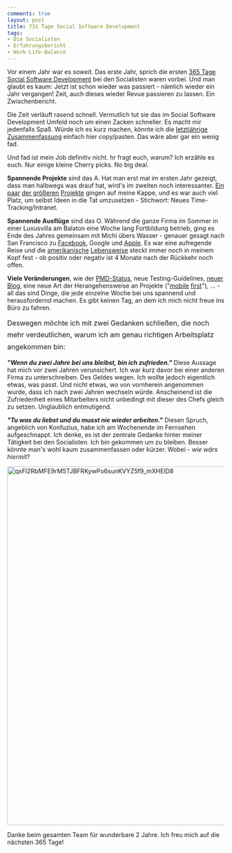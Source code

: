 ```yaml
---
comments: true
layout: post
title: 731 Tage Social Software Development
tags:
- Die Socialisten
- Erfahrungsbericht
- Work-Life-Balance
---
```

Vor einem Jahr war es soweit. Das erste Jahr, sprich die ersten [365 Tage Social Software Development](http://johannes.nagl.name/2012/365-tage-social-software-development/) bei den Socialisten waren vorbei. Und man glaubt es kaum: Jetzt ist schon wieder was passiert - nämlich wieder ein Jahr vergangen! Zeit, auch dieses wieder Revue passieren zu lassen. Ein Zwischenbericht.

Die Zeit verläuft rasend schnell. Vermutlich tut sie das im Social Software Development Umfeld noch um einen Zacken schneller. Es macht mir jedenfalls Spaß. Würde ich es kurz machen, könnte ich die <a title="365 Tage Social Software Development" href="http://johannes.nagl.name/2012/365-tage-social-software-development/">letztjährige Zusammenfassung</a> einfach hier copy/pasten. Das wäre aber gar ein wenig fad.

Und fad ist mein Job definitiv nicht. hr fragt euch, warum? Ich erzähle es euch. Nur einige kleine Cherry picks. No big deal.

<strong>Spannende Projekte</strong> sind das A. Hat man erst mal im ersten Jahr gezeigt, dass man halbwegs was drauf hat, wird's im zweiten noch interessanter. <a href="http://garage.socialisten.at/2012/05/beyond-kampagnen-apps-sichtbarkeit-von-anwendungen-erhoehen-mit-facebook-achievements/">Ein paar</a> <a href="http://garage.socialisten.at/2012/08/tweetsheets-twitter-directly-from-within-google-docs/">der größeren</a> <a href="http://garage.socialisten.at/2012/07/behind-the-scenes-timeline-based-emails-for-improving-internal-communication/">Projekte</a> gingen auf meine Kappe, und es war auch viel Platz, um selbst Ideen in die Tat umzusetzen - Stichwort: Neues Time-Tracking/Intranet.

<strong>Spannende Ausflüge</strong> sind das O. Während die ganze Firma im Sommer in einer Luxusvilla am Balaton eine Woche lang Fortbildung betrieb, ging es Ende des Jahres gemeinsam mit Michi übers Wasser - genauer gesagt nach San Francisco zu <a href="https://www.facebook.com/photo.php?fbid=425796594136785&amp;set=a.188078297908617.45230.129842310398883&amp;type=1&amp;theater">Facebook</a>, Google und <a href="https://www.facebook.com/photo.php?fbid=372985839445175&amp;set=t.100002012872577&amp;type=3&amp;theater">Apple</a>. Es war eine aufregende Reise und die <a href="https://www.facebook.com/photo.php?fbid=10151308057425864&amp;set=t.100002012872577&amp;type=3&amp;theater">amerikanische</a> <a href="https://www.facebook.com/photo.php?fbid=10151200731044512&amp;set=t.100002012872577&amp;type=3&amp;theater">Lebensweise</a> steckt immer noch in meinem Kopf fest - ob positiv oder negativ ist 4 Monate nach der Rückkehr noch offen.

<strong>Viele Veränderungen</strong>, wie der <a href="http://die.socialisten.at/2012/04/we-are-now-officially-preferred-markting-developer-pmd-of-facebook/">PMD-Status</a>, neue Testing-Guidelines, <a href="http://garage.socialisten.at/">neuer Blog</a>, eine neue Art der Herangehensweise an Projekte ("<a href="http://garage.socialisten.at/2013/01/why-web-developers-should-start-forgetting-ie/">mobile</a> <a href="http://garage.socialisten.at/2013/01/the-truth-about-mobile-usage-of-facebook-apps/">first</a>"), ... - all das sind Dinge, die jede einzelne Woche bei uns spannend und herausfordernd machen. Es gibt keinen Tag, an dem ich mich nicht freue ins Büro zu fahren.

<span style="line-height: 1.714285714; font-size: 1rem;">Deswegen möchte ich mit zwei Gedanken schließen, die noch mehr verdeutlichen, warum ich am genau richtigen Arbeitsplatz angekommen bin:</span>

<strong><em>"Wenn du zwei Jahre bei uns bleibst, bin ich zufrieden."</em></strong> Diese Aussage hat mich vor zwei Jahren verunsichert. Ich war kurz davor bei einer anderen Firma zu unterschreiben. Des Geldes wegen. Ich wollte jedoch eigentlich etwas, was passt. Und nicht etwas, wo von vornherein angenommen wurde, dass ich nach zwei Jahren wechseln würde. Anscheinend ist die Zufriedenheit eines Mitarbeiters nicht unbedingt mit dieser des Chefs gleich zu setzen. Unglaublich entmutigend.

<em><strong>"Tu was du liebst und du musst nie wieder arbeiten."</strong></em> Diesen Spruch, angeblich von Konfuzius, habe ich am Wochenende im Fernsehen aufgeschnappt. Ich denke, es ist der zentrale Gedanke hinter meiner Tätigkeit bei den Socialisten. Ich bin gekommen um zu bleiben. Besser könnte man's wohl kaum zusammenfassen oder kürzer. Wobei - <em>wie wärs hiermit</em>?

<img class="aligncenter size-full wp-image-656" alt="qxFl2RbMFE9rM5TJBFRKywPo6sunKVYZ5f9_mXHElD8" src="http://johannes.nagl.name/wp-content/uploads/2013/02/qxFl2RbMFE9rM5TJBFRKywPo6sunKVYZ5f9_mXHElD8.jpg" width="514" height="830" />

Danke beim gesamten Team für wunderbare 2 Jahre. Ich freu mich auf die nächsten 365 Tage!
